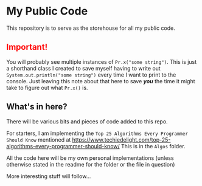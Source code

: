 # My Public Code

This repository is to serve as the storehouse for all my public code.

## <span style="color:red">Important!</span>
You will probably see multiple instances of `Pr.x("some string")`. This is just a shorthand class I created to save myself having to write out `System.out.println("some string")` every time I want to print to the console. Just leaving this note about that here to save ***you*** the time it might take to figure out what `Pr.x()` is.

## What's in here?

There will be various bits and pieces of code added to this repo.

For starters, I am implementing the `Top 25 Algorithms Every Programmer Should Know` mentioned at https://www.techiedelight.com/top-25-algorithms-every-programmer-should-know/ This is in the `Algos` folder.

All the code here will be my own personal implementations (unless otherwise stated in the readme for the folder or the file in question)

More interesting stuff will follow...

